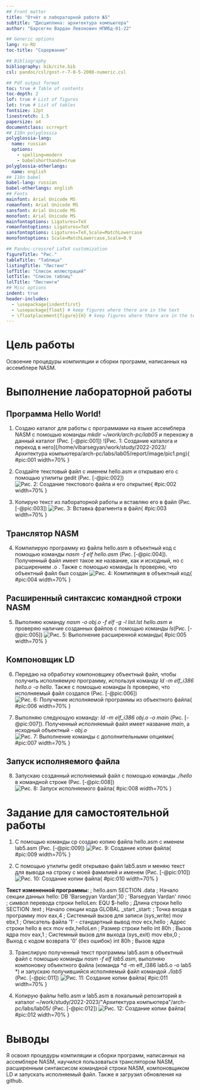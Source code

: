 ```yaml
---
## Front matter
title: "Отчёт о лабораторной работе №5"
subtitle: "Дисциплина: архитектура компьютера"
author: "Барсегян Вардан Левонович НПИбд-01-22"

## Generic options
lang: ru-RU
toc-title: "Содержание"

## Bibliography
bibliography: bib/cite.bib
csl: pandoc/csl/gost-r-7-0-5-2008-numeric.csl

## Pdf output format
toc: true # Table of contents
toc-depth: 2
lof: true # List of figures
lot: true # List of tables
fontsize: 12pt
linestretch: 1.5
papersize: a4
documentclass: scrreprt
## I18n polyglossia
polyglossia-lang:
  name: russian
  options:
	- spelling=modern
	- babelshorthands=true
polyglossia-otherlangs:
  name: english
## I18n babel
babel-lang: russian
babel-otherlangs: english
## Fonts
mainfont: Arial Unicode MS
romanfont: Arial Unicode MS
sansfont: Arial Unicode MS
monofont: Arial Unicode MS
mainfontoptions: Ligatures=TeX
romanfontoptions: Ligatures=TeX
sansfontoptions: Ligatures=TeX,Scale=MatchLowercase
monofontoptions: Scale=MatchLowercase,Scale=0.9

## Pandoc-crossref LaTeX customization
figureTitle: "Рис."
tableTitle: "Таблица"
listingTitle: "Листинг"
lofTitle: "Список иллюстраций"
lotTitle: "Список таблиц"
lolTitle: "Листинги"
## Misc options
indent: true
header-includes:
  - \usepackage{indentfirst}
  - \usepackage{float} # keep figures where there are in the text
  - \floatplacement{figure}{H} # keep figures where there are in the text
---
```


# Цель работы

Освоение процедуры компиляции и сборки программ, написанных на ассемблере NASM.

# Выполнение лабораторной работы
## Программа Hello World!
1. Создаю каталог для работы с программами на языке ассемблера NASM с помощью команды *mkdir ~/work/arch-pc/lab05* и перехожу в данный каталог (Рис. [-@pic:001])
![Рис. 1: Создание каталога и переход в него](/home/vlbarsegyan/work/study/2022-2023/Архитектура компьютера/arch-pc/labs/lab05/report/image/pic1.png){ #pic:001 width=70% }

2. Создайте текстовый файл с именем hello.asm и открываю его с помощью утилиты gedit (Рис. [-@pic:002])
![Рис. 2: Создание текстового файла и его открытие](image/pic2.png){ #pic:002 width=70% }

3. Копирую текст из лабораторной работы и вставляю его в файл (Рис. [-@pic:003])
![Рис. 3: Вставка фрагмента в файл](image/pic3.png){ #pic:003 width=70% }

## Транслятор NASM
4. Компилирую программу из файла hello.asm в объектный код с помощью команды *nasm -f elf hello.asm* (Рис. [-@pic:004]). Полученный файл имеет такое же название, как и исходный, но с расширением .о . Также с помощью команды ls проверяю, что объектный файл был создан
![Рис. 4: Компиляция в объектный код](image/pic4.png){ #pic:004 width=70% }

## Расширенный синтаксис командной строки NASM
5. Выполняю команду *nasm -o obj.o -f elf -g -l list.lst hello.asm* и проверяю наличие созданных файлов с помощью команды *ls*(Рис. [-@pic:005])
![Рис. 5: Выполнение расширенной команды](image/pic5.png){ #pic:005 width=70% }

## Компоновщик LD
6. Передаю на обработку компоновщику объектный файл, чтобы получить исполняемую программу, используя команду *ld -m elf_i386 hello.o -o hello*. Также с помощью команды *ls* проверяю, что исполняемый файл создался (Рис. [-@pic:006])
![Рис. 6: Получение исполняемой программы из объектного файла](image/pic6.png){ #pic:006 width=70% }

7. Выполняю следующую команду: *ld -m elf_i386 obj.o -o main* (Рис. [-@pic:007]). Полученный исполняемый файл имеет название *main*, а исходный объектный - *obj.o*
![Рис. 7: Выполнение команды с дополнительными опциями](image/pic7.png){ #pic:007 width=70% }

## Запуск исполняемого файла
8. Запускаю созданный исполняемый файл с помощью команды *./hello* в командной строке (Рис. [-@pic:008])
![Рис. 8: Запуск исполняемого файла](image/pic8.png){ #pic:008 width=70% }

# Задание для самостоятельной работы

1. С помощью команды cp создаю копию файла hello.asm с именем lab5.asm (Рис. [-@pic:009])
![Рис. 9: Создание копии файла](image/pic9.png){ #pic:009 width=70% }

2. С помощью утилиты gedit открываю файл lab5.asm и меняю текст для вывода на строку с моей фамилией и именем (Рис. [-@pic:010])
![Рис. 10: Создание копии файла](image/pic10.png){ #pic:010 width=70% }

**Текст измененной программы:**
; hello.asm
SECTION .data ; Начало секции данных
hello: DB 'Barsegyan Vardan',10 ; 'Barsegyan Vardan' плюс
; символ перевода строки
helloLen: EQU $-hello ; Длина строки hello
SECTION .text ; Начало секции кода
GLOBAL _start
_start: ; Точка входа в программу
mov eax,4 ; Системный вызов для записи (sys_write)
mov ebx,1 ; Описатель файла '1' - стандартный вывод
mov ecx,hello ; Адрес строки hello в ecx
mov edx,helloLen ; Размер строки hello
int 80h ; Вызов ядра
mov eax,1 ; Системный вызов для выхода (sys_exit)
mov ebx,0 ; Выход с кодом возврата '0' (без ошибок)
int 80h ; Вызов ядра


3. Транслирую полученный текст программы lab5.asm в объектный файл с помощью команды *nasm -f elf lab5.asm*, выполняю компоновку объектного файла (команда *d -m elf_i386 lab5.o -o lab5 *) и запускаю получившийся исполняемый файл командой *./lab5* (Рис. [-@pic:011])
![Рис. 11: Создание копии файла](image/pic11.png){ #pic:011 width=70% }

4. Копирую файлы hello.asm и lab5.asm в локальный репозиторий в каталог ~/work/study/2022-2023/"Архитектура компьютера"/arch-pc/labs/lab05/ (Рис. [-@pic:012])
![Рис. 12: Создание копии файла](image/pic12.png){ #pic:012 width=70% }


# Выводы

Я освоил процедуры компиляции и сборки программ, написанных на ассемблере NASM, научился пользоваться транслятором NASM, расширенным синтаксисом командной строки NASM, компоновщиком LD и запускать исполняемый файл. Также я загрузил обновления на github.
